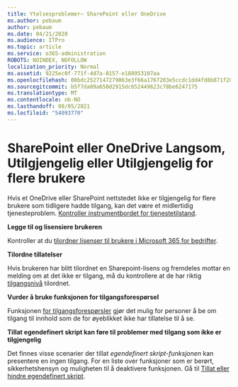 ```yaml
---
title: Ytelsesproblemer– SharePoint eller OneDrive
ms.author: pebaum
author: pebaum
ms.date: 04/21/2020
ms.audience: ITPro
ms.topic: article
ms.service: o365-administration
ROBOTS: NOINDEX, NOFOLLOW
localization_priority: Normal
ms.assetid: 9225ec0f-771f-4d7a-8157-e188953107aa
ms.openlocfilehash: 08bdc2527147279063e3f66a1767203e5ccdc1dd4fd8b871f2800d3f71b9a233
ms.sourcegitcommit: b5f7da89a650d2915dc652449623c78be6247175
ms.translationtype: MT
ms.contentlocale: nb-NO
ms.lasthandoff: 08/05/2021
ms.locfileid: "54093770"
---
```

# <a name="sharepoint-or-onedrive-slow-inaccessible-or-unavailable-for-multiple-users"></a>SharePoint eller OneDrive Langsom, Utilgjengelig eller Utilgjengelig for flere brukere

Hvis et OneDrive eller SharePoint nettstedet ikke er tilgjengelig for flere brukere som tidligere hadde tilgang, kan det være et midlertidig tjenesteproblem. [Kontroller instrumentbordet for tjenestetilstand](https://portal.office.com/adminportal/home#/servicehealth).

**Legge til og lisensiere brukeren**

Kontroller at du [tilordner lisenser til brukere i Microsoft 365 for bedrifter](https://docs.microsoft.com/microsoft-365/admin/add-users/add-users).


**Tilordne tillatelser**

Hvis brukeren har blitt tilordnet en Sharepoint-lisens og fremdeles mottar en melding om at det ikke er tilgang, må du kontrollere at de har riktig [tilgangsnivå](https://docs.microsoft.com/sharepoint/understanding-permission-levels) tilordnet.

**Vurder å bruke funksjonen for tilgangsforespørsel**

Funksjonen [for tilgangsforespørsler](https://support.office.com/article/Set-up-and-manage-access-requests-94B26E0B-2822-49D4-929A-8455698654B3) gjør det mulig for personer å be om tilgang til innhold som de for øyeblikket ikke har tillatelse til å se.

**Tillat egendefinert skript kan føre til problemer med tilgang som ikke er tilgjengelig**

Det finnes visse scenarier der tillat *egendefinert skript-funksjonen* kan presentere en ingen tilgang. For en liste over funksjoner som er berørt, sikkerhetshensyn og muligheten til å deaktivere funksjonen. Gå til [Tillat eller hindre egendefinert skript](https://docs.microsoft.com/sharepoint/allow-or-prevent-custom-script).

